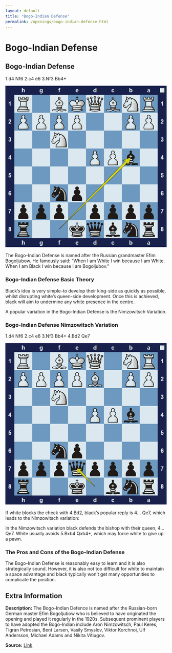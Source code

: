 ```yaml
---
layout: default
title: "Bogo-Indian Defense"
permalink: /openings/bogo-indian-defense.html
---
```



# Bogo-Indian Defense



## Bogo-Indian Defense

1.d4 Nf6 2.c4 e6 3.Nf3 Bb4+

![Bogo Indian Defence](../images/bogo-indian-defense-1.png)

The Bogo-Indian Defense is named after the Russian grandmaster Efim Bogoljubow. He famously said: “When I am White I win because I am White. When I am Black I win because I am Bogoljubov.”

### Bogo-Indian Defense Basic Theory

Black’s idea is very simple–to develop their king-side as quickly as possible, whilst disrupting white’s queen-side development. Once this is achieved, black will aim to undermine any white presence in the centre.

A popular variation in the Bogo-Indian Defense is the Nimzowitsch Variation.

### Bogo-Indian Defense Nimzowitsch Variation

1.d4 Nf6 2.c4 e6 3.Nf3 Bb4+ 4.Bd2 Qe7

![Bogo Indian Defence Nimzowitsch Variation](../images/bogo-indian-defense-2.png)

If white blocks the check with 4.Bd2, black’s popular reply is 4… Qe7, which leads to the Nimzowitsch variation:

In the Nimzowitsch variation black defends the bishop with their queen, 4… Qe7. White usually avoids 5.Bxb4 Qxb4+, which may force white to give up a pawn.

### The Pros and Cons of the Bogo-Indian Defense

The Bogo-Indian Defense is reasonably easy to learn and it is also strategically sound. However, it is also not too difficult for white to maintain a space advantage and black typically won’t get many opportunities to complicate the position.



## Extra Information
**Description:** The Bogo-Indian Defence is named after the Russian-born German master Efim Bogoljubow who is believed to have originated the opening and played it regularly in the 1920s. Subsequent prominent players to have adopted the Bogo-Indian include Aron Nimzowitsch, Paul Keres, Tigran Petrosian, Bent Larsen, Vasily Smyslov, Viktor Korchnoi, Ulf Andersson, Michael Adams and Nikita Vitiugov.

**Source:** [Link](https://en.wikipedia.org/wiki/Bogo-Indian_Defence)
